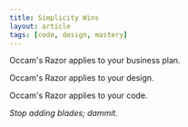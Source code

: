 ```yaml
---
title: Simplicity Wins
layout: article
tags: [code, design, mastery]
---
```


Occam's Razor applies to your business plan.

Occam's Razor applies to your design.

Occam's Razor applies to your code.

*Stop adding blades; dammit.*
